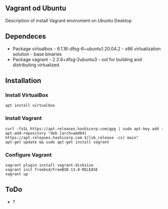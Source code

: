 ## Vagrant od Ubuntu

Description of install Vagrant enviroment on Ubuntu Desktop

## Dependeces

- Package virtualbox - 6.1.16-dfsg-6~ubuntu1.20.04.2 - x86 virtualization solution - base binaries
- Package vagrant - 2.2.6+dfsg-2ubuntu3 - ool for building and distributing virtualized

## Installation

### Install VirtualBox

```console
apt install virtualbox
```

### Install Vagrant

```console
curl -fsSL https://apt.releases.hashicorp.com/gpg | sudo apt-key add -
apt-add-repository "deb [arch=amd64] https://apt.releases.hashicorp.com $(lsb_release -cs) main"
apt-get update && sudo apt-get install vagrant
```

### Configure Vagrant

```console
vagrant plugin install vagrant-disksize
vagrant init freebsd/FreeBSD-13.0-RELEASE
vagrant up
```

## ToDo

- ?